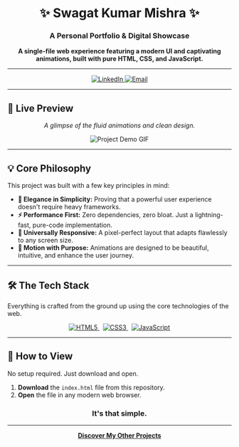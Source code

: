 <div align="center">

# ✨ Swagat Kumar Mishra ✨

### A Personal Portfolio & Digital Showcase

**A single-file web experience featuring a modern UI and captivating animations, built with pure HTML, CSS, and JavaScript.**

</div>

---

<p align="center">
  <a href="[YOUR_LINKEDIN_URL]">
    <img src="https://img.shields.io/badge/LinkedIn-0077B5?style=for-the-badge&logo=linkedin&logoColor=white" alt="LinkedIn"/>
  </a>
  <a href="mailto:[YOUR_EMAIL_ADDRESS]">
    <img src="https://img.shields.io/badge/Email-D14836?style=for-the-badge&logo=gmail&logoColor=white" alt="Email"/>
  </a>
</p>

---

## 🚀 Live Preview

<div align="center">

*A glimpse of the fluid animations and clean design.*

![Project Demo GIF](https://via.placeholder.com/900x450.gif?text=Your+Beautiful+Animation+Here)

</div>

---

## 💡 Core Philosophy

This project was built with a few key principles in mind:

-   **🎨 Elegance in Simplicity:** Proving that a powerful user experience doesn't require heavy frameworks.
-   **⚡ Performance First:** Zero dependencies, zero bloat. Just a lightning-fast, pure-code implementation.
-   **📱 Universally Responsive:** A pixel-perfect layout that adapts flawlessly to any screen size.
-   **🔮 Motion with Purpose:** Animations are designed to be beautiful, intuitive, and enhance the user journey.

---

## 🛠️ The Tech Stack

Everything is crafted from the ground up using the core technologies of the web.

<p align="center">
  <a href="https://developer.mozilla.org/en-US/docs/Web/HTML">
    <img src="https://img.shields.io/badge/HTML5-E34F26?style=for-the-badge&logo=html5&logoColor=white" alt="HTML5"/>
  </a>
   
  <a href="https://developer.mozilla.org/en-US/docs/Web/CSS">
    <img src="https://img.shields.io/badge/CSS3-1572B6?style=for-the-badge&logo=css3&logoColor=white" alt="CSS3"/>
  </a>
   
  <a href="https://developer.mozilla.org/en-US/docs/Web/JavaScript">
    <img src="https://img.shields.io/badge/JavaScript-F7DF1E?style=for-the-badge&logo=javascript&logoColor=black" alt="JavaScript"/>
  </a>
</p>

---

## 🎯 How to View

No setup required. Just download and open.

1.  **Download** the `index.html` file from this repository.
2.  **Open** the file in any modern web browser.

<div align="center">

### It's that simple.

</div>

---

<p align="center">
  <b><a href="https://github.com/Swagat-Kumar-Mishra">Discover My Other Projects</a></b>
</p>
